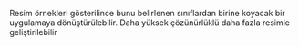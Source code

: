 Resim örnekleri gösterilince bunu belirlenen sınıflardan birine koyacak bir uygulamaya dönüştürülebilir.
Daha yüksek çözünürlüklü daha fazla resimle geliştirilebilir
